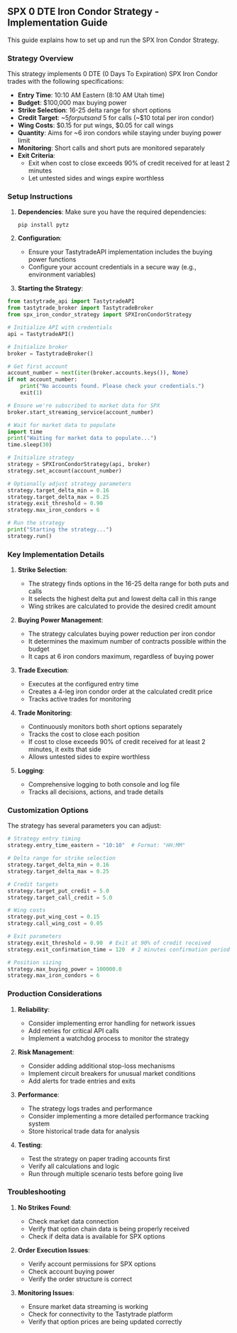 ## SPX 0 DTE Iron Condor Strategy - Implementation Guide

This guide explains how to set up and run the SPX Iron Condor Strategy.

### Strategy Overview

This strategy implements 0 DTE (0 Days To Expiration) SPX Iron Condor trades with the following specifications:

- **Entry Time**: 10:10 AM Eastern (8:10 AM Utah time)
- **Budget**: $100,000 max buying power
- **Strike Selection**: 16-25 delta range for short options
- **Credit Target**: ~$5 for puts and ~$5 for calls (~$10 total per iron condor)
- **Wing Costs**: $0.15 for put wings, $0.05 for call wings
- **Quantity**: Aims for ~6 iron condors while staying under buying power limit
- **Monitoring**: Short calls and short puts are monitored separately
- **Exit Criteria**:
  - Exit when cost to close exceeds 90% of credit received for at least 2 minutes
  - Let untested sides and wings expire worthless

### Setup Instructions

1. **Dependencies**:
   Make sure you have the required dependencies:
   ```
   pip install pytz
   ```

2. **Configuration**:
   - Ensure your TastytradeAPI implementation includes the buying power functions
   - Configure your account credentials in a secure way (e.g., environment variables)

3. **Starting the Strategy**:

```python
from tastytrade_api import TastytradeAPI
from tastytrade_broker import TastytradeBroker
from spx_iron_condor_strategy import SPXIronCondorStrategy

# Initialize API with credentials
api = TastytradeAPI()

# Initialize broker
broker = TastytradeBroker()

# Get first account
account_number = next(iter(broker.accounts.keys()), None)
if not account_number:
    print("No accounts found. Please check your credentials.")
    exit(1)

# Ensure we're subscribed to market data for SPX
broker.start_streaming_service(account_number)

# Wait for market data to populate
import time
print("Waiting for market data to populate...")
time.sleep(30)

# Initialize strategy
strategy = SPXIronCondorStrategy(api, broker)
strategy.set_account(account_number)

# Optionally adjust strategy parameters
strategy.target_delta_min = 0.16
strategy.target_delta_max = 0.25
strategy.exit_threshold = 0.90 
strategy.max_iron_condors = 6

# Run the strategy
print("Starting the strategy...")
strategy.run()
```

### Key Implementation Details

1. **Strike Selection**:
   - The strategy finds options in the 16-25 delta range for both puts and calls
   - It selects the highest delta put and lowest delta call in this range
   - Wing strikes are calculated to provide the desired credit amount

2. **Buying Power Management**:
   - The strategy calculates buying power reduction per iron condor
   - It determines the maximum number of contracts possible within the budget
   - It caps at 6 iron condors maximum, regardless of buying power

3. **Trade Execution**:
   - Executes at the configured entry time
   - Creates a 4-leg iron condor order at the calculated credit price
   - Tracks active trades for monitoring

4. **Trade Monitoring**:
   - Continuously monitors both short options separately
   - Tracks the cost to close each position
   - If cost to close exceeds 90% of credit received for at least 2 minutes, it exits that side
   - Allows untested sides to expire worthless

5. **Logging**:
   - Comprehensive logging to both console and log file
   - Tracks all decisions, actions, and trade details

### Customization Options

The strategy has several parameters you can adjust:

```python
# Strategy entry timing
strategy.entry_time_eastern = "10:10"  # Format: "HH:MM"

# Delta range for strike selection
strategy.target_delta_min = 0.16
strategy.target_delta_max = 0.25

# Credit targets
strategy.target_put_credit = 5.0
strategy.target_call_credit = 5.0

# Wing costs
strategy.put_wing_cost = 0.15
strategy.call_wing_cost = 0.05

# Exit parameters
strategy.exit_threshold = 0.90  # Exit at 90% of credit received
strategy.exit_confirmation_time = 120  # 2 minutes confirmation period

# Position sizing
strategy.max_buying_power = 100000.0
strategy.max_iron_condors = 6
```

### Production Considerations

1. **Reliability**:
   - Consider implementing error handling for network issues
   - Add retries for critical API calls
   - Implement a watchdog process to monitor the strategy

2. **Risk Management**:
   - Consider adding additional stop-loss mechanisms
   - Implement circuit breakers for unusual market conditions
   - Add alerts for trade entries and exits

3. **Performance**:
   - The strategy logs trades and performance
   - Consider implementing a more detailed performance tracking system
   - Store historical trade data for analysis

4. **Testing**:
   - Test the strategy on paper trading accounts first
   - Verify all calculations and logic
   - Run through multiple scenario tests before going live

### Troubleshooting

1. **No Strikes Found**:
   - Check market data connection
   - Verify that option chain data is being properly received
   - Check if delta data is available for SPX options

2. **Order Execution Issues**:
   - Verify account permissions for SPX options
   - Check account buying power
   - Verify the order structure is correct

3. **Monitoring Issues**:
   - Ensure market data streaming is working
   - Check for connectivity to the Tastytrade platform
   - Verify that option prices are being updated correctly
